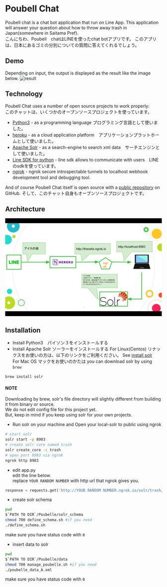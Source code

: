 # Poubell Chat 
Poubell chat is a chat bot application that run on Line App.
This application will answer your question about how to throw away trash in Japan(somewhere in Saitama Pref).    
こんにちわ、Poubell　chatはLINEを使ったchat botアプリです。
このアプリは、日本にあるゴミの分別についての質問に答えてくれるでしょう。
## Demo
Depending on input, the output is displayed as the result like the image below.
![result](https://github.com/28kayak/poubelle-chat/blob/master/img/demo.gif)


## Technology 
Poubell Chat uses a number of open source projects to work properly:   
このチャットは、いくつかのオープンソースプロジェクトを使っています。

* [Python3] - as a programming language プログラミング言語として使いました。
* [heroku] - as a cloud application platform　アプリケーションプラットホームとして使いました。
* [Apache Solr] - as a search-engine to search xml data　サーチエンジンとして使いました。
* [Line SDK for python] - line sdk allows to communicate with users　LINEのsdkを使っています。 
* [ngrok] - ngrok secure introspectable tunnels to localhost webhook development tool and debugging tool.  　　

And of course Poubell Chat itself is open source with a [public repository][dill]
 on GitHub.
 そして、このチャット自身もオープンソースプロジェクトです。
## Architecture

![architecture](https://github.com/28kayak/poubelle-chat/blob/master/img/architecture.png)  

## Installation 

- Install Python3　パイソン３をインストールする 
- Install Apache Solr  ソーラーをインストールする
For Linux(Centos)  リナックスをお使いの方は、以下のリンクをご利用ください。
See [install solr]  
For Mac OS  マックをお使いのかたは
you can download solr by using `brew` 
```bash
brew install solr
```

#### NOTE
Downloading by brew, solr's file directory will slightly different from building it from binary or source.  
We do not edit config file for this project yet.   
But, keep in mind if you keep using solr for your own projects. 

- Run solr on your machine and Open your local-solr to public using ngrok 
```bash
# start solr 
solr start -p 8983
# create solr core named trash  
solr create_core -c trash
# open port 8983 via ngrok 
ngrok http 8983
```
- edit app.py   
edit the line below.  
replace `YOUR RANDOM NUMBER` with http url that ngrok gives you.  
```python
response = requests.get('http://YOUR RANDOM NUMBER.ngrok.io/solr/trash/select', params=params)
```

- create solr schema 
```bash
pwd 
$`PATH TO DIR`/Poubelle/solr_schema
chmod 700 define_schema.sh #if you need 
./define_schema.sh  
```
make sure you have status code with `0`
- insert data to solr 
```bash
pwd 
$`PATH TO DIR`/Poubelle/data
chmod 700 manage_poubelle.sh #if you need
./poubelle_data_A.xml
```
make sure you have status code with `0`



 
 [//]: # (These are reference links used in the body of this note and get stripped out when the markdown processor does its job. There is no need to format nicely because it shouldn't be seen. Thanks SO - http://stackoverflow.com/questions/4823468/store-comments-in-markdown-syntax)


   [dill]: <https://github.com/28kayak/poubelle-chat>
   [python3]: <https://www.python.org/download/releases/3.0/>
   [heroku]: <https://www.heroku.com/>
   [Apache Solr]: <http://lucene.apache.org/solr/>
   [Line SDK for python]: <https://github.com/line/line-bot-sdk-python>
   [ngrok]:<https://ngrok.com/>
   [install solr]:<https://github.com/28kayak/Centos_command_list/blob/master/install_apache_solr.md>